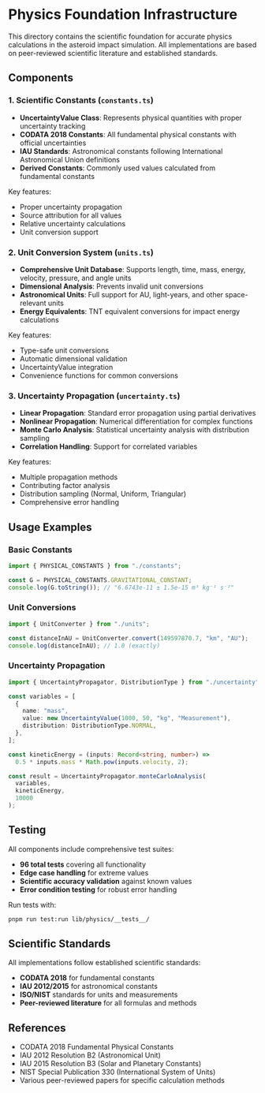 # Physics Foundation Infrastructure

This directory contains the scientific foundation for accurate physics calculations in the asteroid impact simulation. All implementations are based on peer-reviewed scientific literature and established standards.

## Components

### 1. Scientific Constants (`constants.ts`)

- **UncertaintyValue Class**: Represents physical quantities with proper uncertainty tracking
- **CODATA 2018 Constants**: All fundamental physical constants with official uncertainties
- **IAU Standards**: Astronomical constants following International Astronomical Union definitions
- **Derived Constants**: Commonly used values calculated from fundamental constants

Key features:

- Proper uncertainty propagation
- Source attribution for all values
- Relative uncertainty calculations
- Unit conversion support

### 2. Unit Conversion System (`units.ts`)

- **Comprehensive Unit Database**: Supports length, time, mass, energy, velocity, pressure, and angle units
- **Dimensional Analysis**: Prevents invalid unit conversions
- **Astronomical Units**: Full support for AU, light-years, and other space-relevant units
- **Energy Equivalents**: TNT equivalent conversions for impact energy calculations

Key features:

- Type-safe unit conversions
- Automatic dimensional validation
- UncertaintyValue integration
- Convenience functions for common conversions

### 3. Uncertainty Propagation (`uncertainty.ts`)

- **Linear Propagation**: Standard error propagation using partial derivatives
- **Nonlinear Propagation**: Numerical differentiation for complex functions
- **Monte Carlo Analysis**: Statistical uncertainty analysis with distribution sampling
- **Correlation Handling**: Support for correlated variables

Key features:

- Multiple propagation methods
- Contributing factor analysis
- Distribution sampling (Normal, Uniform, Triangular)
- Comprehensive error handling

## Usage Examples

### Basic Constants

```typescript
import { PHYSICAL_CONSTANTS } from "./constants";

const G = PHYSICAL_CONSTANTS.GRAVITATIONAL_CONSTANT;
console.log(G.toString()); // "6.6743e-11 ± 1.5e-15 m³ kg⁻¹ s⁻²"
```

### Unit Conversions

```typescript
import { UnitConverter } from "./units";

const distanceInAU = UnitConverter.convert(149597870.7, "km", "AU");
console.log(distanceInAU); // 1.0 (exactly)
```

### Uncertainty Propagation

```typescript
import { UncertaintyPropagator, DistributionType } from "./uncertainty";

const variables = [
  {
    name: "mass",
    value: new UncertaintyValue(1000, 50, "kg", "Measurement"),
    distribution: DistributionType.NORMAL,
  },
];

const kineticEnergy = (inputs: Record<string, number>) =>
  0.5 * inputs.mass * Math.pow(inputs.velocity, 2);

const result = UncertaintyPropagator.monteCarloAnalysis(
  variables,
  kineticEnergy,
  10000
);
```

## Testing

All components include comprehensive test suites:

- **96 total tests** covering all functionality
- **Edge case handling** for extreme values
- **Scientific accuracy validation** against known values
- **Error condition testing** for robust error handling

Run tests with:

```bash
pnpm run test:run lib/physics/__tests__/
```

## Scientific Standards

All implementations follow established scientific standards:

- **CODATA 2018** for fundamental constants
- **IAU 2012/2015** for astronomical constants
- **ISO/NIST** standards for units and measurements
- **Peer-reviewed literature** for all formulas and methods

## References

- CODATA 2018 Fundamental Physical Constants
- IAU 2012 Resolution B2 (Astronomical Unit)
- IAU 2015 Resolution B3 (Solar and Planetary Constants)
- NIST Special Publication 330 (International System of Units)
- Various peer-reviewed papers for specific calculation methods
